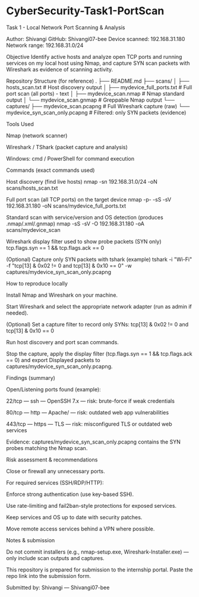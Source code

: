 # CyberSecurity-Task1-PortScan


Task 1 - Local Network Port Scanning & Analysis

Author: Shivangi
GitHub: Shivangi07-bee
Device scanned: 192.168.31.180
Network range: 192.168.31.0/24

Objective
Identify active hosts and analyze open TCP ports and running services on my local host using Nmap, and capture SYN scan packets with Wireshark as evidence of scanning activity.

Repository Structure (for reference)
.
├── README.md
├── scans/
│ ├── hosts_scan.txt # Host discovery output
│ ├── mydevice_full_ports.txt # Full port scan (all ports) - text
│ ├── mydevice_scan.nmap # Nmap standard output
│ └── mydevice_scan.gnmap # Greppable Nmap output
└── captures/
├── mydevice_scan.pcapng # Full Wireshark capture (raw)
└── mydevice_syn_scan_only.pcapng # Filtered: only SYN packets (evidence)

Tools Used

Nmap (network scanner)

Wireshark / TShark (packet capture and analysis)

Windows: cmd / PowerShell for command execution

Commands (exact commands used)

Host discovery (find live hosts)
nmap -sn 192.168.31.0/24 -oN scans/hosts_scan.txt

Full port scan (all TCP ports) on the target device
nmap -p- -sS -sV 192.168.31.180 -oN scans/mydevice_full_ports.txt

Standard scan with service/version and OS detection (produces .nmap/.xml/.gnmap)
nmap -sS -sV -O 192.168.31.180 -oA scans/mydevice_scan

Wireshark display filter used to show probe packets (SYN only)
tcp.flags.syn == 1 && tcp.flags.ack == 0

(Optional) Capture only SYN packets with tshark (example)
tshark -i "Wi-Fi" -f "tcp[13] & 0x02 != 0 and tcp[13] & 0x10 == 0" -w captures/mydevice_syn_scan_only.pcapng

How to reproduce locally

Install Nmap and Wireshark on your machine.

Start Wireshark and select the appropriate network adapter (run as admin if needed).

(Optional) Set a capture filter to record only SYNs:
tcp[13] & 0x02 != 0 and tcp[13] & 0x10 == 0

Run host discovery and port scan commands.

Stop the capture, apply the display filter (tcp.flags.syn == 1 && tcp.flags.ack == 0) and export Displayed packets to captures/mydevice_syn_scan_only.pcapng.

Findings (summary)


Open/Listening ports found (example):

22/tcp — ssh — OpenSSH 7.x — risk: brute-force if weak credentials

80/tcp — http — Apache/ — risk: outdated web app vulnerabilities

443/tcp — https — TLS — risk: misconfigured TLS or outdated web services

Evidence: captures/mydevice_syn_scan_only.pcapng contains the SYN probes matching the Nmap scan.

Risk assessment & recommendations

Close or firewall any unnecessary ports.

For required services (SSH/RDP/HTTP):

Enforce strong authentication (use key-based SSH).

Use rate-limiting and fail2ban-style protections for exposed services.

Keep services and OS up to date with security patches.

Move remote access services behind a VPN where possible.

Notes & submission

Do not commit installers (e.g., nmap-setup.exe, Wireshark-Installer.exe) — only include scan outputs and captures.

This repository is prepared for submission to the internship portal. Paste the repo link into the submission form.

Submitted by: Shivangi — Shivangi07-bee

